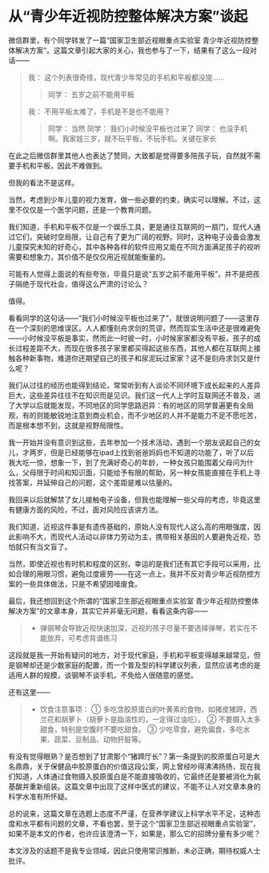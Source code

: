 # 从“青少年近视防控整体解决方案”谈起

微信群里，有个同学转发了一篇“国家卫生部近视眼重点实验室 青少年近视防控整体解决方案”。这篇文章引起大家的关心，我也参与了一下，结果有了这么一段对话——

> 我： 这个列表很奇怪，现代青少年常见的手机和平板都没提......
> > 同学： 五岁之前不能用平板
>
> 我： 不用平板太难了，手机是不是也不能用？
> > 同学： 当然
> > 同学： 我们小时候没平板也过来了
> > 同学： 也没手机啊。我家娃三岁，就不玩平板，不玩手机。关键在家长

在此之后微信群里其他人也表达了赞同，大致都是觉得要多陪孩子玩，自然就不需要手机和平板，因此不难做到。

但我的看法不是这样。

当然，考虑到少年儿童的视力发育，做一些必要的约束，确实可以理解。不过，这里不仅仅是一个医学问题，还是一个教育问题。

我们知道，手机和平板不仅是一个娱乐工具，更是通往互联网的一扇门，现代人通过它们，突破时空局限，让自己有了更为广阔的视野。同时，这种电子设备会激发儿童探究未知的好奇心，其中各种各样的软件应用又能在不同方面满足孩子的视听需要和想象力，其价值不是仅仅用近视就能衡量的。

可能有人觉得上面说的有些夸张，毕竟只是说“五岁之前不能用平板”，并不是把孩子隔绝于现代社会，值得这么严肃的讨论么？

值得。

看看同学的这句话——“我们小时候没平板也过来了”，就很说明问题了——这里存在一个深刻的思维误区。人人都懂刻舟求剑的荒谬，然而现实生活中还是很难避免——小时候没平板是事实，然而此一时彼一时，小时候家家都没有平板，孩子的成长过程差距不大，而现在很多孩子家里都买得起这些东西，其他人都在互联网上接触各种新事物，难道你还期望自己的孩子和尿泥玩过家家？这不是刻舟求剑又是什么呢？

我们从过往的经历也能得到结论，常常听到有人谈论不同环境下成长起来的人差异巨大，这些差异往往不在知识而是见识。我们这一代人上学时互联网还不普及，进了大学以后就能发现，不同地区的同学思路迥异：有的地区的同学普遍更有全局观，有的则能敏锐地注意到商业机会，而不少地区的人并不是能力不足不愿吃苦，而是根本想不到，这就是视野局限性。

我一开始并没有意识到这些，去年参加一个技术活动，遇到一个朋友说起自己的女儿，才两岁，但是已经能够在ipad上找到爸爸妈妈也不知道的功能了，听了以后我大吃一惊，想象一下，到了充满好奇心的年龄，一种女孩只能围着父母问为什么，父母限于时间和知识面，只能给予有限的帮助，另一种女孩能直接在手机上寻找答案，并延伸自己的问题，这个差距是难以估量的。

我回来以后就解禁了女儿接触电子设备，但我也能理解一些父母的考虑，毕竟这里有健康方面的风险，不过，面对风险应该讲方法。

我们知道，近视这件事是有遗传基础的，原始人没有现代人这么高的用眼强度，因此影响不大，而现代人活动以非体力劳动为主，携带相关基因的人要避免近视，恐怕就只有当文盲了。

当然，即使近视也有时机和程度的区别，幸运的是我们还有其它手段可以采用，比如合理的用眼习惯，避免过度疲劳——在这一点上，我并不反对青少年近视防控方案的一些具体做法，只是不希望因噎废食。

最后，我还想回到这个所谓的“国家卫生部近视眼重点实验室 青少年近视防控整体解决方案”的文章本身，其实它并非毫无问题，看看这条内容——

>  * 弹钢琴会导致近视快速加深，近视的孩子尽量不要选择弹琴，若实在不能放弃，可考虑背谱练习  

这段就是我一开始有疑问的地方，对于现代家庭，手机和平板变得越来越常见，但是钢琴却还是少数家庭的配置，而一个普及型的科学建议列表，显然应该考虑的是适用人群的规模，谈钢琴不谈手机，不免给人很随意的感觉。

还有这里——

> * 饮食注意事项：
①  多吃含胶原蛋白的叶黄素的食物，如猪皮猪蹄，西兰花和胡萝卜（胡萝卜是脂溶性的，一定得过油吃）。
②  不要摄入太多甜食，特别是空腹时不要吃甜食。
③  少吃零食，避免偏食，多吃水果、蔬菜、豆制品、动物肝脏等。

有没有觉得眼熟？是否想到了甘肃那个“猪蹄厅长”？第一条提到的胶原蛋白可是大名鼎鼎，关于保健品中胶原蛋白的价值这段公案，网上曾经吵得沸沸扬扬，现在我们知道，人体通过食物摄入胶原蛋白是不能直接吸收的，它最终还是要被消化为氨基酸并重新组装。这篇文章中出现了这样中医式的建议，不能不让人对文章本身的科学水准有所怀疑。

总的说来，这篇文章在选题上态度不严谨，在营养学建议上科学水平不足，这种态度和水平都有问题的文章，不看也罢，至于这个“国家卫生部近视眼重点实验室”，如果不是本文的作者，也许应该澄清一下，如果是，那么它的招牌分量有多少呢？

本文涉及的话题不是我专业领域，因此只使用常识推断，未必正确，期待权威人士批评。